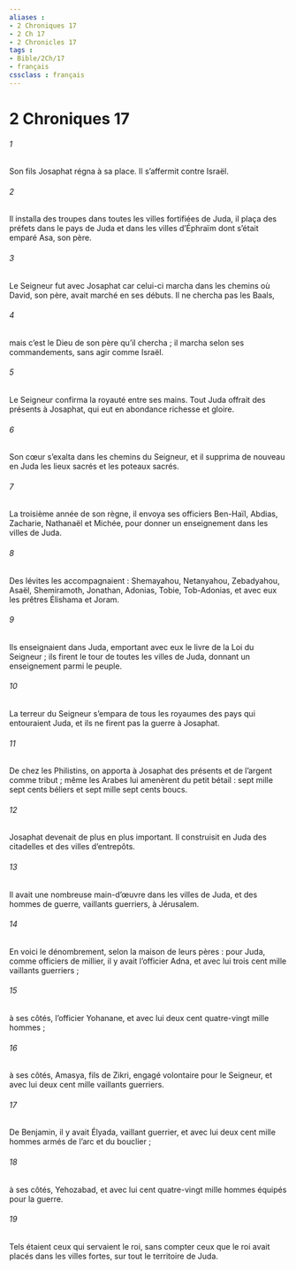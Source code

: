 ```yaml
---
aliases : 
- 2 Chroniques 17
- 2 Ch 17
- 2 Chronicles 17
tags : 
- Bible/2Ch/17
- français
cssclass : français
---
```


# 2 Chroniques 17

###### 1
Son fils Josaphat régna à sa place. Il s’affermit contre Israël.
###### 2
Il installa des troupes dans toutes les villes fortifiées de Juda, il plaça des préfets dans le pays de Juda et dans les villes d’Éphraïm dont s’était emparé Asa, son père.
###### 3
Le Seigneur fut avec Josaphat car celui-ci marcha dans les chemins où David, son père, avait marché en ses débuts. Il ne chercha pas les Baals,
###### 4
mais c’est le Dieu de son père qu’il chercha ; il marcha selon ses commandements, sans agir comme Israël.
###### 5
Le Seigneur confirma la royauté entre ses mains. Tout Juda offrait des présents à Josaphat, qui eut en abondance richesse et gloire.
###### 6
Son cœur s’exalta dans les chemins du Seigneur, et il supprima de nouveau en Juda les lieux sacrés et les poteaux sacrés.
###### 7
La troisième année de son règne, il envoya ses officiers Ben-Haïl, Abdias, Zacharie, Nathanaël et Michée, pour donner un enseignement dans les villes de Juda.
###### 8
Des lévites les accompagnaient : Shemayahou, Netanyahou, Zebadyahou, Asaël, Shemiramoth, Jonathan, Adonias, Tobie, Tob-Adonias, et avec eux les prêtres Élishama et Joram.
###### 9
Ils enseignaient dans Juda, emportant avec eux le livre de la Loi du Seigneur ; ils firent le tour de toutes les villes de Juda, donnant un enseignement parmi le peuple.
###### 10
La terreur du Seigneur s’empara de tous les royaumes des pays qui entouraient Juda, et ils ne firent pas la guerre à Josaphat.
###### 11
De chez les Philistins, on apporta à Josaphat des présents et de l’argent comme tribut ; même les Arabes lui amenèrent du petit bétail : sept mille sept cents béliers et sept mille sept cents boucs.
###### 12
Josaphat devenait de plus en plus important. Il construisit en Juda des citadelles et des villes d’entrepôts.
###### 13
Il avait une nombreuse main-d’œuvre dans les villes de Juda, et des hommes de guerre, vaillants guerriers, à Jérusalem.
###### 14
En voici le dénombrement, selon la maison de leurs pères : pour Juda, comme officiers de millier, il y avait l’officier Adna, et avec lui trois cent mille vaillants guerriers ;
###### 15
à ses côtés, l’officier Yohanane, et avec lui deux cent quatre-vingt mille hommes ;
###### 16
à ses côtés, Amasya, fils de Zikri, engagé volontaire pour le Seigneur, et avec lui deux cent mille vaillants guerriers.
###### 17
De Benjamin, il y avait Élyada, vaillant guerrier, et avec lui deux cent mille hommes armés de l’arc et du bouclier ;
###### 18
à ses côtés, Yehozabad, et avec lui cent quatre-vingt mille hommes équipés pour la guerre.
###### 19
Tels étaient ceux qui servaient le roi, sans compter ceux que le roi avait placés dans les villes fortes, sur tout le territoire de Juda.
